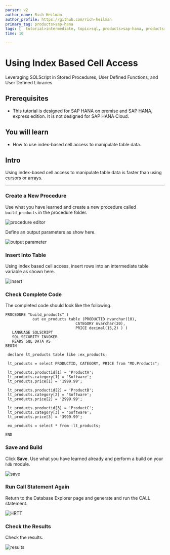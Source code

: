 ```yaml
---
parser: v2
author_name: Rich Heilman
author_profile: https://github.com/rich-heilman
primary_tag: products>sap-hana
tags: [  tutorial>intermediate, topic>sql, products>sap-hana, products>sap-hana\,-express-edition  ]
time: 10

---
```


# Using Index Based Cell Access
<!-- description --> Leveraging SQLScript in Stored Procedures, User Defined Functions, and User Defined Libraries

## Prerequisites  
 - This tutorial is designed for SAP HANA on premise and SAP HANA, express edition. It is not designed for SAP HANA Cloud.

## You will learn  
- How to use index-based cell access to manipulate table data.

## Intro
Using index-based cell access to manipulate table data is faster than using cursors or arrays.

---

### Create a New Procedure


Use what you have learned and create a new procedure called `build_products` in the procedure folder.

![procedure editor](1.png)

Define an output parameters as show here.

![output parameter](2.png)


### Insert Into Table


Using index based cell access, insert rows into an intermediate table variable as shown here.

![insert](3.png)



### Check Complete Code


The completed code should look like the following.
```
PROCEDURE "build_products" (
	        out ex_products table (PRODUCTID nvarchar(10),
                               CATEGORY nvarchar(20),
                               PRICE decimal(15,2) ) )
   LANGUAGE SQLSCRIPT
   SQL SECURITY INVOKER
   READS SQL DATA AS
BEGIN

 declare lt_products table like :ex_products;

 lt_products = select PRODUCTID, CATEGORY, PRICE from "MD.Products";

 lt_products.productid[1] = 'ProductA';
 lt_products.category[1] = 'Software';
 lt_products.price[1] = '1999.99';

 lt_products.productid[2] = 'ProductB';
 lt_products.category[2] = 'Software';
 lt_products.price[2] = '2999.99';

 lt_products.productid[3] = 'ProductC';
 lt_products.category[3] = 'Software';
 lt_products.price[3] = '3999.99';

 ex_products = select * from :lt_products;

END
```



### Save and Build


Click **Save**.  Use what you have learned already and perform a build on your `hdb` module.

![save](5.png)



### Run Call Statement Again


Return to the Database Explorer page and generate and run the CALL statement.

![HRTT](6.png)



### Check the Results


Check the results.

![results](7.png)

